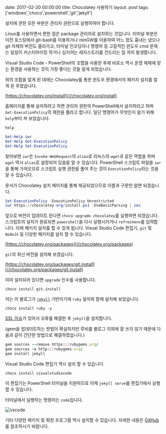 date: 2017-02-20 00:00:00
title: Chocolatey 사용하기
layout: post
tags: ['windows','choco','powershell','git','jekyll']

<div class='warn'>
설치에 관한 모든 부분은 관리자 권한으로 실행하여야 합니다.
</div>

Linux를 사용하면서 편한 점은 package 관리자로 설치하는 것입니다.
터미널 부분은 이전 포스팅에서 git-bash를 이용하거나 minGW를 이용하여 어느 정도 흉내는 냈으나
git 자체의 버전도 올라가고, 터미널 인코딩이나 명령어 등 고질적인 윈도우 cmd 문제는 일일이 커스터마이징 하거나
심지어는 레지스트리를 건드리는 일 까지 발생합니다.

Visual Studio Code - PowerShell의 조합을 사용한 후에 비로소 역시 운영 체제에 맞는 환경을 사용하는 것이 가장 좋다는 것을 알게 되었습니다.

위의 조합을 알게 된 데에는 Chocolatey를 통한 윈도우 환경에서의 패키지 설치를 알게 된 후였습니다.

[https://chocolatey.org/install](//chocolatey.org/install)

홈페이지를 통해 설치하려고 하면 관리자 권한의 PowerShell에서 설치하라고 하며 `Get-ExecutionPolicy`의 제한을 풀라고 합니다. 일단 명령어가 무엇인지 알기 위해 `help`부터 쳐 보았습니다.

```powershell
help

Get-Help iwr
Get-Help Get-ExecutionPolicy
Get-Help Set-ExecutionPolicy
```

찾아보면 `iwr`은 `Invoke-WebRequest`의 `alias`로 리눅스의 `wget`과 같은 역할을 하며 `wget` 역시 `alias`로 설정되어 있음을 알 수 있습니다.
PowerShell 스크립트 파일을 `iwr`을 통해 가져오므로 스크립트 실행 권한을 풀어 주는 것이 `ExecutionPolicy`라는 것을 알 수 있습니다.

문서가 Chocolatey 설치 페이지를 통해 제공되었으므로
이름과 구문만 알면 되겠습니다.

```powershell
Set-ExecutionPolicy -ExecutionPolicy Unrestricted
iwr https://chocolatey.org/install.ps1 -UseBasicParsing | iex
```

앞으로 버전이 업데이트 된다면 `choco upgrade chocolatey`를 실행하면 되겠습니다.
스크립트의 설치가 완료되면 `powershell`을 다시 실행시키거나 `refreshenv`를 입력합니다.
이제 패키지 설치를 할 수 있게 됩니다.
Visual Studio Code 편집기, `git` 및 `NodeJS` 등 다양한 패키지를 설치 할 수 있습니다.

[https://chocolatey.org/packages](//chocolatey.org/packages)

`git`의 최신 버전을 설치해 보겠습니다.

[https://chocolatey.org/packages/git.install](//chocolatey.org/packages/git.install)

이미 설치되어 있다면 `upgrade` 인수를 사용합니다.

```
choco install git.install
```

저는 이 블로그가 [`jekyll`](//jekyllrb.com/docs/windows/) 기반이기에 `ruby` 설치와 함께 설치해 보았습니다.

```
choco install ruby -y
```

[SSL 이슈](//github.com/juthilo/run-jekyll-on-windows/issues/34)가 있어서 오류를 해결한 후 `jekyll`을 설치합니다.

(gem을 업데이트하는 방법이 확실하지만 루비를 블로그 이외에 잘 쓰지 않기 때문에 다음과 같이 간단한 방법으로 해결하였습니다.)

```ruby
gem sources --remove https://rubygems.org/
gem sources -a http://rubygems.org/
gem install jekyll
```

Visual Studio Code 편집기 역시 설치 할 수 있습니다.

```
choco install visualstudiocode
```

이 편집기는 PowerShell 터미널을 지원하므로 이제 `jekyll serve`를 편집기에서 실행할 수 있습니다.

터미널에서 실행하는 명령어는 `code`입니다.

![vscode](//s3.ap-northeast-2.amazonaws.com/jongwony/blog/vscode.png)

기타 다양한 패키지 및 확장 프로그램 역시 설치할 수 있습니다. 자세한 내용은 [GitHub](//github.com/chocolatey/choco)를 참조하시기 바랍니다.
